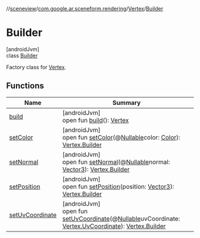 //[sceneview](../../../../index.md)/[com.google.ar.sceneform.rendering](../../index.md)/[Vertex](../index.md)/[Builder](index.md)

# Builder

[androidJvm]\
class [Builder](index.md)

Factory class for [Vertex](../index.md).

## Functions

| Name | Summary |
|---|---|
| [build](build.md) | [androidJvm]<br>open fun [build](build.md)(): [Vertex](../index.md) |
| [setColor](set-color.md) | [androidJvm]<br>open fun [setColor](set-color.md)(@[Nullable](https://developer.android.com/reference/kotlin/androidx/annotation/Nullable.html)color: [Color](../../-color/index.md)): [Vertex.Builder](index.md) |
| [setNormal](set-normal.md) | [androidJvm]<br>open fun [setNormal](set-normal.md)(@[Nullable](https://developer.android.com/reference/kotlin/androidx/annotation/Nullable.html)normal: [Vector3](../../../com.google.ar.sceneform.math/-vector3/index.md)): [Vertex.Builder](index.md) |
| [setPosition](set-position.md) | [androidJvm]<br>open fun [setPosition](set-position.md)(position: [Vector3](../../../com.google.ar.sceneform.math/-vector3/index.md)): [Vertex.Builder](index.md) |
| [setUvCoordinate](set-uv-coordinate.md) | [androidJvm]<br>open fun [setUvCoordinate](set-uv-coordinate.md)(@[Nullable](https://developer.android.com/reference/kotlin/androidx/annotation/Nullable.html)uvCoordinate: [Vertex.UvCoordinate](../-uv-coordinate/index.md)): [Vertex.Builder](index.md) |
